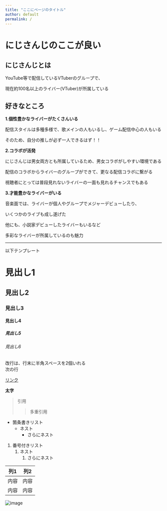 ```yaml
---
title: "ここにページのタイトル"
author: default
permalink: /
---
```


# にじさんじのここが良い

## にじさんじとは

YouTube等で配信しているVTuberのグループで、

現在約100名以上のライバー(VTuber)が所属している

## 好きなところ

**1.個性豊かなライバーがたくさんいる**

 配信スタイルは多種多様で、歌メインの人もいるし、ゲーム配信中心の人もいる
 
 そのため、自分の推しが必ず一人できるはず！！
 
**2.コラボが活発**

 にじさんじは男女両方とも所属しているため、男女コラボがしやすい環境である
 
 配信のコラボからライバーのグループができて、更なる配信コラボに繋がる
 
 視聴者にとっては普段見れないライバーの一面も見れるチャンスでもある
 
**3.才能豊かなライバーがいる**

 音楽面では、ライバーが個人やグループでメジャーデビューしたり、
 
 いくつかのライブも成し遂げた

 他にも、小説家デビューしたライバーもいるなど
 
 多彩なライバーが所属しているのも魅力
 
 




---

以下テンプレート

# 見出し1
## 見出し2
### 見出し3
#### 見出し4
##### 見出し5
###### 見出し6

改行は、行末に半角スペースを2個いれる  
次の行

[リンク](https://www.google.co.jp/)

**太字**

> 引用
>> 多重引用


- 箇条書きリスト
  - ネスト
    - さらにネスト


1. 番号付きリスト
   1. ネスト
      1. さらにネスト

  
| 列1  | 列2  |
|-----|-----|
| 内容  | 内容  |
| 内容  | 内容  |

![image](/220422_GitHubPages/assets/images/logo-150.png)

